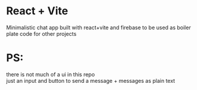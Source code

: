 # React + Vite

Minimalistic chat app built with react+vite and firebase to be used as boiler plate code for other projects<br>

# PS:

there is not much of a ui in this repo <br>
just an input and button to send a message + messages as plain text
